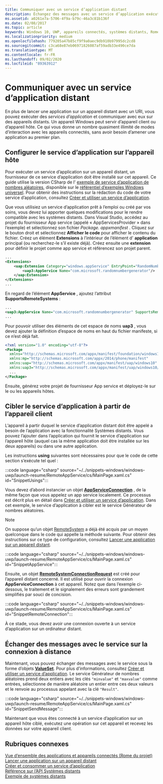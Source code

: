 ```yaml
---
title: Communiquer avec un service d’application distant
description: Échangez des messages avec un service d’application exécuté sur un appareil distant à l’aide du projet Rome.
ms.assetid: a0261e7a-5706-4f9a-b79c-46a3c81b136f
ms.date: 02/08/2017
ms.topic: article
keywords: Windows 10, UWP, appareils connectés, systèmes distants, Rome, projet Rome, tâche en arrière-plan, app service
ms.localizationpriority: medium
ms.openlocfilehash: 779205a47b85cf9f9a0aec9db910b97995dc2cd8
ms.sourcegitcommit: c3ca68e87eb06971826087af59adb33e490ce7da
ms.translationtype: MT
ms.contentlocale: fr-FR
ms.lasthandoff: 09/02/2020
ms.locfileid: "89363912"
---
```

# <a name="communicate-with-a-remote-app-service"></a>Communiquer avec un service d’application distant

En plus de lancer une application sur un appareil distant avec un URI, vous pouvez exécuter des *services d’application* et communiquer avec eux sur des appareils distants. Un appareil Windows peut servir d’appareil client ou d’appareil hôte. Ce qui vous donne un nombre quasiment illimité de modes d’interaction avec les appareils connectés, sans avoir besoin d’amener une application au premier plan.

## <a name="set-up-the-app-service-on-the-host-device"></a>Configurer le service d’application sur l’appareil hôte
Pour exécuter un service d’application sur un appareil distant, un fournisseur de ce service d’application doit être installé sur cet appareil. Ce guide utilise la version CSharp de l' [exemple de service d’application de nombres aléatoires](https://github.com/Microsoft/Windows-universal-samples/tree/master/Samples/AppServices), disponible sur le [référentiel d’exemples Windows universel](https://github.com/Microsoft/Windows-universal-samples/tree/master/Samples/AppServices). Pour obtenir des instructions sur la rédaction du code de votre service d’application, consultez [Créer et utiliser un service d’application](how-to-create-and-consume-an-app-service.md).

Que vous utilisiez un service d’application prêt à l’emploi ou créé par vos soins, vous devez lui apporter quelques modifications pour le rendre compatible avec les systèmes distants. Dans Visual Studio, accédez au projet du fournisseur App service (appelé « AppServicesProvider » dans l’exemple) et sélectionnez son fichier _Package. appxmanifest_ . Cliquez sur le bouton droit et sélectionnez **Afficher le code** pour afficher le contenu du fichier. Créez un élément **Extensions** à l’intérieur de l’élément d' **application** principal (ou recherchez-le s’il existe déjà). Créez ensuite une **extension** pour définir le projet comme app service et référencez son projet parent.

``` xml
...
<Extensions>
    <uap:Extension Category="windows.appService" EntryPoint="RandomNumberService.RandomNumberGeneratorTask">
        <uap3:AppService Name="com.microsoft.randomnumbergenerator"/>
    </uap:Extension>
</Extensions>
...
```

En regard de l’élément **AppService** , ajoutez l’attribut **SupportsRemoteSystems** :

``` xml
...
<uap3:AppService Name="com.microsoft.randomnumbergenerator" SupportsRemoteSystems="true"/>
...
```

Pour pouvoir utiliser des éléments de cet espace de noms **uap3** , vous devez ajouter la définition d’espace de noms en haut du fichier manifeste, si ce n’est déjà fait.

```xml
<?xml version="1.0" encoding="utf-8"?>
<Package
  xmlns="http://schemas.microsoft.com/appx/manifest/foundation/windows10"
  xmlns:mp="http://schemas.microsoft.com/appx/2014/phone/manifest"
  xmlns:uap="http://schemas.microsoft.com/appx/manifest/uap/windows10"
  xmlns:uap3="http://schemas.microsoft.com/appx/manifest/uap/windows10/3">
  ...
</Package>
```

Ensuite, générez votre projet de fournisseur App service et déployez-le sur le ou les appareils hôtes.

## <a name="target-the-app-service-from-the-client-device"></a>Cibler le service d’application à partir de l’appareil client
L’appareil à partir duquel le service d’application distant doit être appelé a besoin de l’application avec la fonctionnalité Systèmes distants. Vous pouvez l’ajouter dans l’application qui fournit le service d’application sur l’appareil hôte (auquel cas la même application doit être installée sur les deux appareils) ou dans une autre application.

Les instructions **using** suivantes sont nécessaires pour que le code de cette section s’exécute tel quel :

:::code language="csharp" source="~/../snippets-windows/windows-uwp/launch-resume/RemoteAppService/cs/MainPage.xaml.cs" id="SnippetUsings":::


Vous devez d’abord instancier un objet [**AppServiceConnection**](/uwp/api/Windows.ApplicationModel.AppService.AppServiceConnection) , de la même façon que vous appelez un app service localement. Ce processus est décrit plus en détail dans [Créer et utiliser un service d’application](how-to-create-and-consume-an-app-service.md). Dans cet exemple, le service d’application à cibler est le service Générateur de nombres aléatoires.

> [!NOTE]
> On suppose qu’un objet [RemoteSystem](/uwp/api/Windows.System.RemoteSystems.RemoteSystem) a déjà été acquis par un moyen quelconque dans le code qui appelle la méthode suivante. Pour obtenir des instructions sur ce type de configuration, consultez [Lancer une application sur un appareil distant](launch-a-remote-app.md).

:::code language="csharp" source="~/../snippets-windows/windows-uwp/launch-resume/RemoteAppService/cs/MainPage.xaml.cs" id="SnippetAppService":::

Ensuite, un objet [**RemoteSystemConnectionRequest**](/uwp/api/Windows.System.RemoteSystems.RemoteSystemConnectionRequest) est créé pour l’appareil distant concerné. Il est utilisé pour ouvrir la connexion **AppServiceConnection** à cet appareil. Notez que dans l’exemple ci-dessous, le traitement et le signalement des erreurs sont grandement simplifiés par souci de concision.

:::code language="csharp" source="~/../snippets-windows/windows-uwp/launch-resume/RemoteAppService/cs/MainPage.xaml.cs" id="SnippetRemoteConnection":::

À ce stade, vous devez avoir une connexion ouverte à un service d’application sur un ordinateur distant.

## <a name="exchange-service-specific-messages-over-the-remote-connection"></a>Échanger des messages avec le service sur la connexion à distance

Maintenant, vous pouvez échanger des messages avec le service sous la forme d’objets [**ValueSet**](/uwp/api/windows.foundation.collections.valueset). Pour plus d’informations, consultez [Créer et utiliser un service d’application](how-to-create-and-consume-an-app-service.md). Le service Générateur de nombres aléatoires prend deux entiers avec les clés `"minvalue"` et `"maxvalue"` comme entrées, sélectionne de manière aléatoire un entier entre ces deux valeurs et le renvoie au processus appelant avec la clé `"Result"`.

:::code language="csharp" source="~/../snippets-windows/windows-uwp/launch-resume/RemoteAppService/cs/MainPage.xaml.cs" id="SnippetSendMessage":::

Maintenant que vous êtes connecté à un service d’application sur un appareil hôte ciblé, exécutez une opération sur cet appareil et recevez les données sur votre appareil client.

## <a name="related-topics"></a>Rubriques connexes

[Vue d’ensemble des applications et appareils connectés (Rome du projet)](connected-apps-and-devices.md)  
[Lancer une application sur un appareil distant](launch-a-remote-app.md)  
[Créer et consommer un service d’application](how-to-create-and-consume-an-app-service.md)  
[Référence sur l’API Systèmes distants](/uwp/api/Windows.System.RemoteSystems)  
[Exemple de systèmes distants](https://github.com/Microsoft/Windows-universal-samples/tree/dev/Samples/RemoteSystems)
